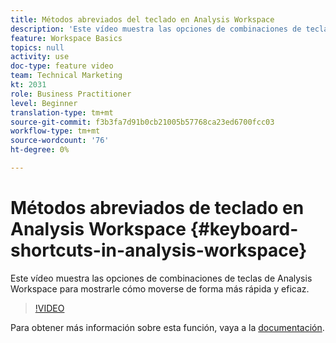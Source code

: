 ```yaml
---
title: Métodos abreviados del teclado en Analysis Workspace
description: 'Este vídeo muestra las opciones de combinaciones de teclas de Analysis Workspace para mostrarle cómo moverse de forma más rápida y eficaz. '
feature: Workspace Basics
topics: null
activity: use
doc-type: feature video
team: Technical Marketing
kt: 2031
role: Business Practitioner
level: Beginner
translation-type: tm+mt
source-git-commit: f3b3fa7d91b0cb21005b57768ca23ed6700fcc03
workflow-type: tm+mt
source-wordcount: '76'
ht-degree: 0%

---
```



# Métodos abreviados de teclado en Analysis Workspace {#keyboard-shortcuts-in-analysis-workspace}

Este vídeo muestra las opciones de combinaciones de teclas de Analysis Workspace para mostrarle cómo moverse de forma más rápida y eficaz.

>[!VIDEO](https://video.tv.adobe.com/v/23984/?quality=12)

Para obtener más información sobre esta función, vaya a la [documentación](https://marketing.adobe.com/resources/help/en_US/analytics/analysis-workspace/fa_shortcut_keys.html).

